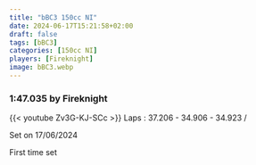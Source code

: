```yaml
---
title: "bBC3 150cc NI"
date: 2024-06-17T15:21:58+02:00
draft: false
tags: [bBC3]
categories: [150cc NI]
players: [Fireknight]
image: bBC3.webp
---
```

### 1:47.035 by Fireknight

{{< youtube Zv3G-KJ-SCc >}}
Laps : 37.206 - 34.906 - 34.923 /

Set on 17/06/2024

First time set